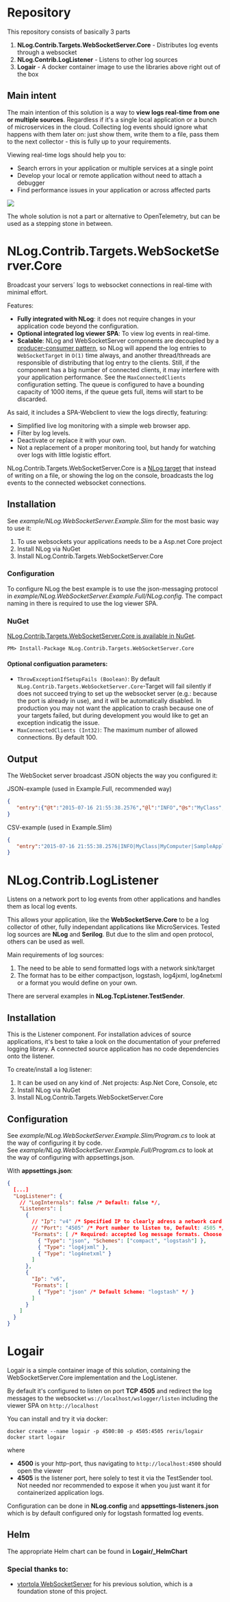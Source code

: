 # Repository
This repository consists of basically 3 parts
1. **NLog.Contrib.Targets.WebSocketServer.Core** - Distributes log events through a websocket
2. **NLog.Contrib.LogListener** - Listens to other log sources
3. **Logair** - A docker container image to use the libraries above right out of the box

## Main intent
The main intention of this solution is a way to **view logs real-time from one or multiple sources**. Regardless if it's a single local application or a bunch of microservices in the cloud.
Collecting log events should ignore what happens with them later on: just show them, write them to a file, pass them to the next collector - this is fully up to your requirements.

Viewing real-time logs should help you to:
* Search errors in your application or multiple services at a single point
* Develop your local or remote application without need to attach a debugger
* Find performance issues in your application or across affected parts


![](D:\NLog.Contrib.Targets.WebSocketServer.Core\assets\viewer1.jpg)

The whole solution is not a part or alternative to OpenTelemetry, but can be used as a stepping stone in between.

# NLog.Contrib.Targets.WebSocketServer.Core

Broadcast your servers´ logs to websocket connections in real-time with minimal effort.

Features:

* **Fully integrated with NLog**: it does not require changes in your application code beyond the configuration.
* **Optional integrated log viewer SPA**: To view log events in real-time.
* **Scalable**: NLog and WebSocketServer components are decoupled by a [producer-consumer pattern](http://www.ni.com/white-paper/3023/en/), so NLog will
  append the log entries to `WebSocketTarget` in `O(1)` time always, and another thread/threads are responsible of distributing that log entry to the
  clients. Still, if the component has a big number of connected clients, it may interfere with your application performance. See the `MaxConnectedClients`
  configuration setting. The queue is configured to have a bounding capacity of 1000 items, if the queue gets full, items will start to be discarded.

As said, it includes a SPA-Webclient to view the logs directly, featuring:

* Simplified live log monitoring with a simple web browser app.
* Filter by log levels.
* Deactivate or replace it with your own.
* Not a replacement of a proper monitoring tool, but handy for watching over logs with little logistic effort.

NLog.Contrib.Targets.WebSocketServer.Core is a [NLog target](https://github.com/nlog/nlog/wiki/Targets) that instead of writing on a file, or showing the log on the
console, broadcasts the log events to the connected websocket connections.

## Installation

See _example/NLog.WebSocketServer.Example.Slim_ for the most basic way to use it:
1. To use websockets your applications needs to be a Asp.net Core project
2. Install NLog via NuGet
3. Install NLog.Contrib.Targets.WebSocketServer.Core

### Configuration

To configure NLog the best example is to use the json-messaging protocol in _example/NLog.WebSocketServer.Example.Full/NLog.config_. The compact naming in there is required to use the log viewer SPA.


### NuGet

[NLog.Contrib.Targets.WebSocketServer.Core is available in NuGet](https://www.nuget.org/packages/NLog.Contrib.Targets.WebSocketServer.Core/).

```
PM> Install-Package NLog.Contrib.Targets.WebSocketServer.Core
```

#### Optional configuation parameters:

* `ThrowExceptionIfSetupFails (Boolean)`: By default `NLog.Contrib.Targets.WebSocketServer.Core`-Target will fail silently if does not succeed trying to set up the
  websocket server (e.g.: because the port is already in use), and it will be automatically disabled. In production you may not want the application to crash
  because one of your targets failed, but during development you would like to get an exception indicatig the issue.
* `MaxConnectedClients (Int32)`: The maximum number of allowed connections. By default 100.


## Output

The WebSocket server broadcast JSON objects the way you configured it:

JSON-example (used in Example.Full, recommended way)
```json
{
   "entry":{"@t":"2015-07-16 21:55:38.2576","@l":"INFO","@s":"MyClass","@mn":"MyComputer","@pn":"SampleApplication","@m":"Hello World!"}
}
```
CSV-example (used in Example.Slim)
```json
{
   "entry":"2015-07-16 21:55:38.2576|INFO|MyClass|MyComputer|SampleApplication|Hello World!"
}
```


# NLog.Contrib.LogListener
Listens on a network port to log events from other applications and handles them as local log events.

This allows your application, like the **WebSocketServe.Core** to be a log collector of other, fully independant applications like MicroServices.
Tested log sources are **NLog** and **Serilog**. But due to the slim and open protocol, others can be used as well.

Main requirements of log sources:
1. The need to be able to send formatted logs with a network sink/target
2. The format has to be either compactjson, logstash, log4jxml, log4netxml or a format you would define on your own.

There are serveral examples in **NLog.TcpListener.TestSender**.

## Installation

This is the Listener component. For installation advices of source applications, it's best to take a look on the documentation of your preferred logging library. A connected source application has no code dependencies onto the listener.

To create/install a log listener:
1. It can be used on any kind of .Net projects: Asp.Net Core, Console, etc
2. Install NLog via NuGet
3. Install NLog.Contrib.Targets.WebSocketServer.Core

## Configuration

See _example/NLog.WebSocketServer.Example.Slim/Program.cs_ to look at the way of configuring it by code.
<br>
See _example/NLog.WebSocketServer.Example.Full/Program.cs_ to look at the way of configuring with appsettings.json.

With **appsettings.json**:
```json
{
  [...]
  "LogListener": {
    // "LogInternals": false /* Default: false */,
    "Listeners": [
      {
        // "Ip": "v4" /* Specified IP to clearly adress a network card, or simply "v4" or "v6" to use localhost. Default: v4 */,
        // "Port": "4505" /* Port number to listen to, Default: 4505 */,
        "Formats": [ /* Required: accepted log message formats. Choose whatever you need */
          { "Type": "json", "Schemes": ["compact", "logstash"] },
          { "Type": "log4jxml" },
          { "Type": "log4netxml" }
        ]
      },
      {
        "Ip": "v6",
        "Formats": [
          { "Type": "json" /* Default Scheme: "logstash" */ }
        ]
      }
    ]
  }
}
```

# Logair

Logair is a simple container image of this solution, containing the WebSocketServer.Core implementation and the LogListener.

By default it's configured to listen on port **TCP 4505** and redirect the log messages to the websocket `ws://localhost/wslogger/listen` including the viewer SPA on `http://localhost`

You can install and try it via docker:
```
docker create --name logair -p 4500:80 -p 4505:4505 reris/logair
docker start logair
```
where
* **4500** is your http-port, thus navigating to `http://localhost:4500` should open the viewer
* **4505** is the listener port, here solely to test it via the TestSender tool. Not needed nor recommended to expose it when you just want it for containerized application logs.

Configuration can be done in **NLog.config** and **appsettings-listeners.json** which is by default configured only for logstash formatted log events.

## Helm
The appropriate Helm chart can be found in **Logair/_HelmChart**

### Special thanks to:
* [vtortola WebSocketServer](https://github.com/vtortola/NLog.Contrib.Targets.WebSocketServer/) for his previous solution, which is a foundation stone of this project.
